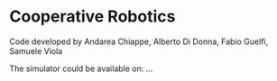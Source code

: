# Cooperative Robotics

Code developed by Andarea Chiappe, Alberto Di Donna, Fabio Guelfi, Samuele Viola

The simulator could be available on: ...